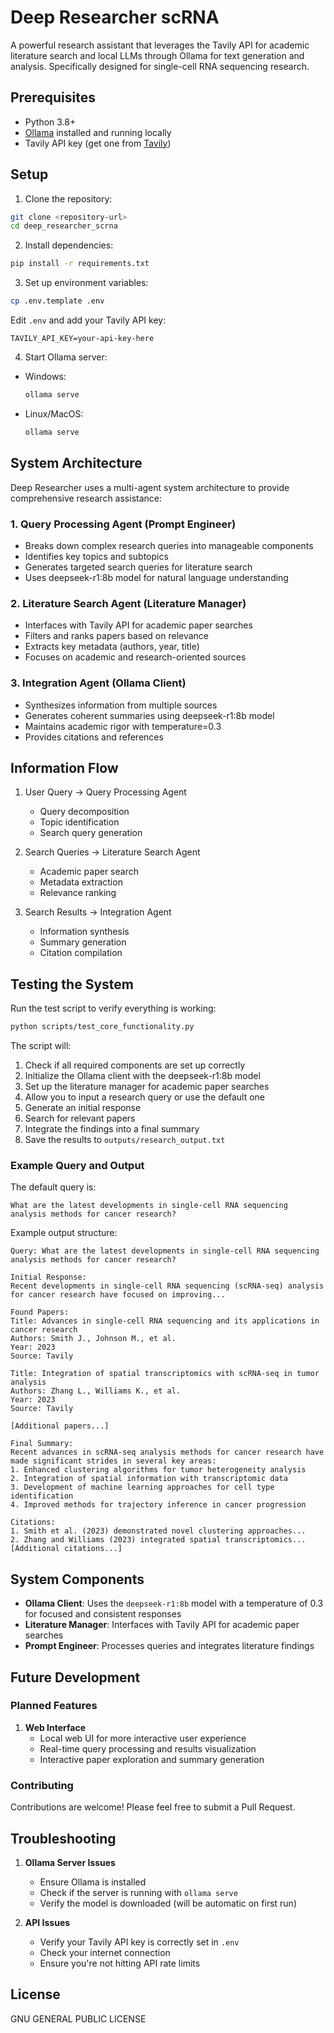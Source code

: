 # Deep Researcher scRNA

A powerful research assistant that leverages the Tavily API for academic literature search and local LLMs through Ollama for text generation and analysis. Specifically designed for single-cell RNA sequencing research.

## Prerequisites

- Python 3.8+
- [Ollama](https://ollama.ai/) installed and running locally
- Tavily API key (get one from [Tavily](https://tavily.com/))

## Setup

1. Clone the repository:
```bash
git clone <repository-url>
cd deep_researcher_scrna
```

2. Install dependencies:
```bash
pip install -r requirements.txt
```

3. Set up environment variables:
```bash
cp .env.template .env
```
Edit `.env` and add your Tavily API key:
```
TAVILY_API_KEY=your-api-key-here
```

4. Start Ollama server:
- Windows:
  ```cmd
  ollama serve
  ```
- Linux/MacOS:
  ```bash
  ollama serve
  ```

## System Architecture

Deep Researcher uses a multi-agent system architecture to provide comprehensive research assistance:

### 1. Query Processing Agent (Prompt Engineer)
- Breaks down complex research queries into manageable components
- Identifies key topics and subtopics
- Generates targeted search queries for literature search
- Uses deepseek-r1:8b model for natural language understanding

### 2. Literature Search Agent (Literature Manager)
- Interfaces with Tavily API for academic paper searches
- Filters and ranks papers based on relevance
- Extracts key metadata (authors, year, title)
- Focuses on academic and research-oriented sources

### 3. Integration Agent (Ollama Client)
- Synthesizes information from multiple sources
- Generates coherent summaries using deepseek-r1:8b model
- Maintains academic rigor with temperature=0.3
- Provides citations and references

## Information Flow

1. User Query → Query Processing Agent
   - Query decomposition
   - Topic identification
   - Search query generation

2. Search Queries → Literature Search Agent
   - Academic paper search
   - Metadata extraction
   - Relevance ranking

3. Search Results → Integration Agent
   - Information synthesis
   - Summary generation
   - Citation compilation

## Testing the System

Run the test script to verify everything is working:

```bash
python scripts/test_core_functionality.py
```

The script will:
1. Check if all required components are set up correctly
2. Initialize the Ollama client with the deepseek-r1:8b model
3. Set up the literature manager for academic paper searches
4. Allow you to input a research query or use the default one
5. Generate an initial response
6. Search for relevant papers
7. Integrate the findings into a final summary
8. Save the results to `outputs/research_output.txt`

### Example Query and Output

The default query is:
```
What are the latest developments in single-cell RNA sequencing analysis methods for cancer research?
```

Example output structure:
```
Query: What are the latest developments in single-cell RNA sequencing analysis methods for cancer research?

Initial Response:
Recent developments in single-cell RNA sequencing (scRNA-seq) analysis for cancer research have focused on improving...

Found Papers:
Title: Advances in single-cell RNA sequencing and its applications in cancer research
Authors: Smith J., Johnson M., et al.
Year: 2023
Source: Tavily

Title: Integration of spatial transcriptomics with scRNA-seq in tumor analysis
Authors: Zhang L., Williams K., et al.
Year: 2023
Source: Tavily

[Additional papers...]

Final Summary:
Recent advances in scRNA-seq analysis methods for cancer research have made significant strides in several key areas:
1. Enhanced clustering algorithms for tumor heterogeneity analysis
2. Integration of spatial information with transcriptomic data
3. Development of machine learning approaches for cell type identification
4. Improved methods for trajectory inference in cancer progression

Citations:
1. Smith et al. (2023) demonstrated novel clustering approaches...
2. Zhang and Williams (2023) integrated spatial transcriptomics...
[Additional citations...]
```

## System Components

- **Ollama Client**: Uses the `deepseek-r1:8b` model with a temperature of 0.3 for focused and consistent responses
- **Literature Manager**: Interfaces with Tavily API for academic paper searches
- **Prompt Engineer**: Processes queries and integrates literature findings

## Future Development

### Planned Features

1. **Web Interface**
   - Local web UI for more interactive user experience
   - Real-time query processing and results visualization
   - Interactive paper exploration and summary generation

### Contributing

Contributions are welcome! Please feel free to submit a Pull Request.

## Troubleshooting

1. **Ollama Server Issues**
   - Ensure Ollama is installed
   - Check if the server is running with `ollama serve`
   - Verify the model is downloaded (will be automatic on first run)

2. **API Issues**
   - Verify your Tavily API key is correctly set in `.env`
   - Check your internet connection
   - Ensure you're not hitting API rate limits

## License

GNU GENERAL PUBLIC LICENSE